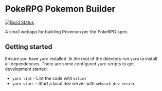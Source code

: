 # PokeRPG Pokemon Builder

[![Build Status](https://travis-ci.com/kddeisz/pokerpg-builder.svg?branch=master)](https://travis-ci.com/kddeisz/pokerpg-builder)

A small webapp for building Pokemon per the PokeRPG spec.

## Getting started

Ensure you have `yarn` installed. In the root of the directory run `yarn` to install all dependencies. There are some configured `yarn` scripts to get development started:

* `yarn lint` - Lint the code with `eslint`
* `yarn start` - Start a local dev server with `webpack-dev-server`
